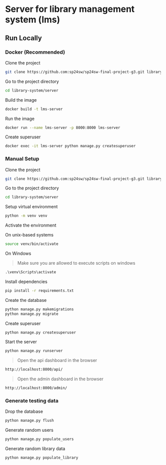 # Server for library management system (lms)

## Run Locally

### Docker (Recommended)

Clone the project

```bash
git clone https://github.com:sp24sw/sp24sw-final-project-g3.git library-system
```

Go to the project directory

```bash
cd library-system/server
```

Build the image

```bash
docker build -t lms-server
```

Run the image

```bash
docker run --name lms-server -p 8000:8000 lms-server
```

Create superuser

```bash
docker exec -it lms-server python manage.py createsuperuser
```

### Manual Setup

Clone the project

```bash
git clone https://github.com:sp24sw/sp24sw-final-project-g3.git library-system
```

Go to the project directory

```bash
cd library-system/server
```

Setup virtual environment

```bash
python -m venv venv
```

Activate the environment

On unix-based systems

```bash
source venv/bin/activate
```

On Windows

> Make sure you are allowed to execute scripts on windows

```cmd
.\venv\Scripts\activate
```

Install dependencies

```bash
pip install -r requirements.txt
```

Create the database

```bash
python manage.py makemigrations
python manage.py migrate
```

Create superuser

```bash
python manage.py createsuperuser
```

Start the server

```bash
python manage.py runserver
```

> Open the api dashboard in the browser

```bash
http://localhost:8000/api/
```

> Open the admin dashboard in the browser

```bash
http://localhost:8000/admin/
```

### Generate testing data

Drop the database

```bash
python manage.py flush
```

Generate random users

```bash
python manage.py populate_users
```

Generate random library data

```bash
python manage.py populate_library
```
